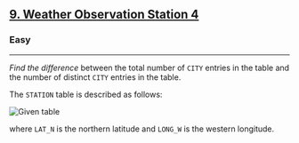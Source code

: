 <!-- Question Link -->
<h2>
 <a href="https://www.hackerrank.com/challenges/weather-observation-station-4/">9. Weather Observation Station 4

 </a>
</h2>

<!-- Difficulty -->
<h3>Easy</h3>
<!-- separator -->
<hr>

<!-- Description -->
<div>
 <p> 
 <em>Find the difference</em> between the total number of <code>CITY</code> entries in the table and the number of distinct <code>CITY</code> entries in the table.

The <code>STATION</code> table is described as follows:

 </p>
<!--Given (Input)  -->

![Given table](https://s3.amazonaws.com/hr-challenge-images/9336/1449345840-5f0a551030-Station.jpg)

<!-- condition (Assumption) -->
<p>where <code>LAT_N</code> is the northern latitude and <code>LONG_W</code> is the western longitude.</p>

<!-- Output  -->
</div>
